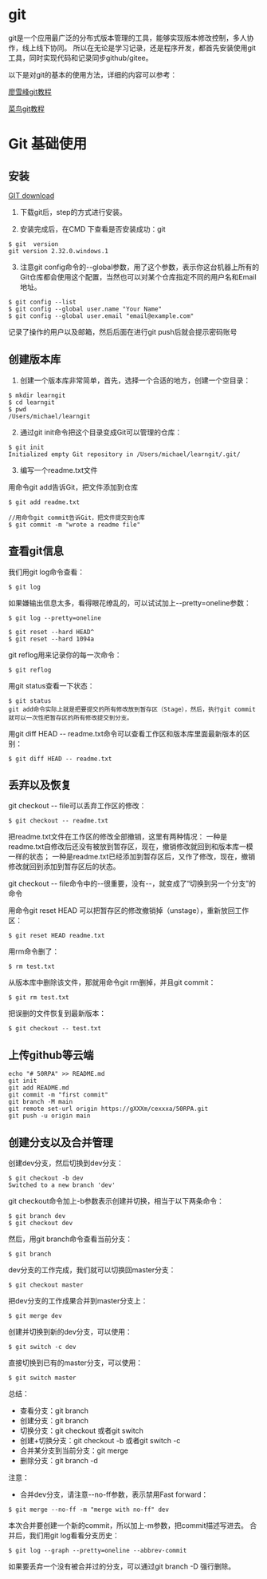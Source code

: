 # git


git是一个应用最广泛的分布式版本管理的工具，能够实现版本修改控制，多人协作，线上线下协同。
所以在无论是学习记录，还是程序开发，都首先安装使用git工具，同时实现代码和记录同步github/gitee。

以下是对git的基本的使用方法，详细的内容可以参考：

[廖雪峰git教程](https://www.liaoxuefeng.com/wiki/896043488029600)

[菜鸟git教程](https://www.runoob.com/git/git-tutorial.html)

# Git 基础使用

## 安装
[GIT download](https://git-scm.com/downloads)

1. 下载git后，step的方式进行安装。

2. 安装完成后，在CMD 下查看是否安装成功：git  

```shell
$ git  version
git version 2.32.0.windows.1
```


3. 注意git config命令的--global参数，用了这个参数，表示你这台机器上所有的Git仓库都会使用这个配置，当然也可以对某个仓库指定不同的用户名和Email地址。

```shell
$ git config --list
$ git config --global user.name "Your Name"  
$ git config --global user.email "email@example.com"
```
记录了操作的用户以及邮箱，然后后面在进行git push后就会提示密码账号

## 创建版本库
1. 创建一个版本库非常简单，首先，选择一个合适的地方，创建一个空目录：
```shell
$ mkdir learngit
$ cd learngit
$ pwd
/Users/michael/learngit
```
2. 通过git init命令把这个目录变成Git可以管理的仓库：
```shell
$ git init
Initialized empty Git repository in /Users/michael/learngit/.git/
```

3. 编写一个readme.txt文件

用命令git add告诉Git，把文件添加到仓库
```shell
$ git add readme.txt

//用命令git commit告诉Git，把文件提交到仓库
$ git commit -m "wrote a readme file"
```
## 查看git信息
我们用git log命令查看：
```shell
$ git log
```
如果嫌输出信息太多，看得眼花缭乱的，可以试试加上--pretty=oneline参数：
```shell
$ git log --pretty=oneline

$ git reset --hard HEAD^
$ git reset --hard 1094a
```
git reflog用来记录你的每一次命令：
```shell
$ git reflog
```

用git status查看一下状态：
```shell
$ git status
git add命令实际上就是把要提交的所有修改放到暂存区（Stage），然后，执行git commit就可以一次性把暂存区的所有修改提交到分支。
```
用git diff HEAD -- readme.txt命令可以查看工作区和版本库里面最新版本的区别：
```shell
$ git diff HEAD -- readme.txt 
```

## 丢弃以及恢复
git checkout -- file可以丢弃工作区的修改：
```shell
$ git checkout -- readme.txt
```
把readme.txt文件在工作区的修改全部撤销，这里有两种情况：
一种是readme.txt自修改后还没有被放到暂存区，现在，撤销修改就回到和版本库一模一样的状态；
一种是readme.txt已经添加到暂存区后，又作了修改，现在，撤销修改就回到添加到暂存区后的状态。

git checkout -- file命令中的--很重要，没有--，就变成了“切换到另一个分支”的命令

用命令git reset HEAD <file>可以把暂存区的修改撤销掉（unstage），重新放回工作区：
```shell
$ git reset HEAD readme.txt
```

用rm命令删了：
```shell
$ rm test.txt
```
从版本库中删除该文件，那就用命令git rm删掉，并且git commit：
```shell
$ git rm test.txt
```
把误删的文件恢复到最新版本：
```shell
$ git checkout -- test.txt
```

## 上传github等云端

```shell
echo "# 50RPA" >> README.md
git init
git add README.md
git commit -m "first commit"
git branch -M main
git remote set-url origin https://gXXXm/cexxxa/50RPA.git
git push -u origin main

```

## 创建分支以及合并管理
创建dev分支，然后切换到dev分支：
```shell
$ git checkout -b dev
Switched to a new branch 'dev'
```
git checkout命令加上-b参数表示创建并切换，相当于以下两条命令：
```shell
$ git branch dev
$ git checkout dev
```
然后，用git branch命令查看当前分支：
```shell
$ git branch
```
dev分支的工作完成，我们就可以切换回master分支：
```shell
$ git checkout master
```
把dev分支的工作成果合并到master分支上：
```shell
$ git merge dev
```

创建并切换到新的dev分支，可以使用：
```shell
$ git switch -c dev
```
直接切换到已有的master分支，可以使用：
```shell
$ git switch master
```

总结：
* 查看分支：git branch
* 创建分支：git branch <name>
* 切换分支：git checkout <name>或者git switch <name>
* 创建+切换分支：git checkout -b <name>或者git switch -c <name>
* 合并某分支到当前分支：git merge <name>
* 删除分支：git branch -d <name>

注意：

* 合并dev分支，请注意--no-ff参数，表示禁用Fast forward：
```shell
$ git merge --no-ff -m "merge with no-ff" dev
```
本次合并要创建一个新的commit，所以加上-m参数，把commit描述写进去。
合并后，我们用git log看看分支历史：
```shell
$ git log --graph --pretty=oneline --abbrev-commit
```
如果要丢弃一个没有被合并过的分支，可以通过git branch -D <name>强行删除。